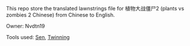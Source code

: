 This repo store the translated lawnstrings file for 植物大战僵尸2 (plants vs zombies 2 Chinese) from Chinese to English.

Owner: Nvdtn19 

Tools used: [Sen](https://haruma-vn.github.io/Sen.Environment/), 
[Twinning](https://github.com/twinstar6980/Twinning.Documentation)
